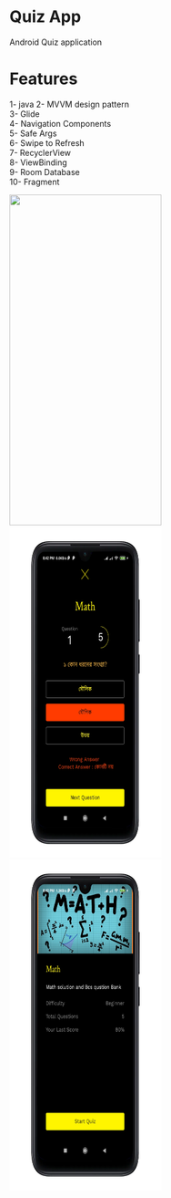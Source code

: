 # Quiz App
 Android Quiz application


# Features

1- java
2- MVVM design pattern   
3- Glide  
4- Navigation Components  
5- Safe Args  
6- Swipe to Refresh   
7- RecyclerView  
8- ViewBinding  
9- Room Database  
10- Fragment



<img src="hhttps://github.com/Rakibul66/Quiz-App/blob/main/sc/1616078597725.png " width="267" height="580">  
<img src="https://github.com/Rakibul66/Quiz-App/blob/main/sc/1616078601387.png" width="267" height="580">  
<img src="https://github.com/Rakibul66/Quiz-App/blob/main/sc/1616078605285.png" width="267" height="580">  

